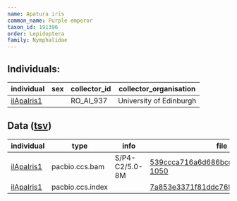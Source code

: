 ```yaml
---
name: Apatura iris
common_name: Purple emperor
taxon_id: 191396
order: Lepidoptera
family: Nymphalidae
---
```


## Individuals:

| individual | sex | collector_id | collector_organisation |
| ---------- | --- | ------------ | ---------------------- |
| [ilApaIris1](ilApaIris1.md) |  | RO_AI_937 | University of Edinburgh |

## Data ([tsv](Apatura_iris_data.tsv))

| individual | type | info | file |
| ---------- | ---- | ---- | ---- |
| [ilApaIris1](ilApaIris1.md) | pacbio.ccs.bam | S/P4-C2/5.0-8M | [539ccca716a6d686bcd3577db72f5e43-1050](https://darwin.cog.sanger.ac.uk/insects/Apatura_iris/ilApaIris1/genomic_data/pacbio/m64016_191207_184901.ccs.bam) |
| [ilApaIris1](ilApaIris1.md) | pacbio.ccs.index |  | [7a853e3371f81ddc7690d2814692bc15](https://darwin.cog.sanger.ac.uk/insects/Apatura_iris/ilApaIris1/genomic_data/pacbio/m64016_191207_184901.ccs.bam.pbi) |
